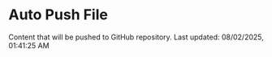 # Auto Push File

Content that will be pushed to GitHub repository.
Last updated: 08/02/2025, 01:41:25 AM